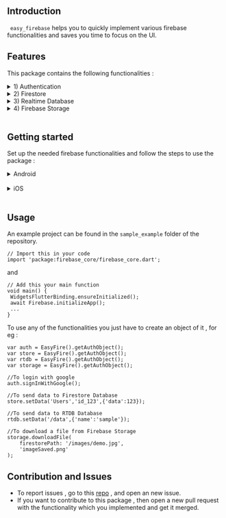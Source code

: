 ## Introduction
<code> easy_firebase</code> helps you to quickly implement various firebase functionalities and saves you time to focus on the UI.

## Features
This package contains the following functionalities : 
<details><summary>
1) Authentication </summary>  

- Google Sign-in
- Email Sign up / Sign in
- Mail Verification
- OTP Sign-In
- Delete Mail User
- Anonymous Sign in
- Sign out
- Facebook Sign-in/Sign out </details> 
<details><summary>
2) Firestore </summary>  

- CRUD (Create,Read,Update,Delete) for a given collection and document.
- Firestore Object for custom or nested collections/documents.</details> 
<details><summary>
3) Realtime Database </summary> 

- CRUD (Create,Read,Update,Delete) for a given node path and data as Map object.</details>  
<details><summary>
4) Firebase Storage </summary>

- List of all items for a specified path.
- List of all items with a limit.
- Get downloadUrl for a file with specified path.
- Upload a File from assets.
- Upload a string data.
- Get the metafile of a specified file.
- Download a file to app package location.</details>

<br>

## Getting started
Set up the needed firebase functionalities and follow the steps to use the package :
<details>
<summary>
Android   </summary>  

* Create a firebase project  
* Set up the functionality you wish to use ie. Realtime Database, Firestore, Authentication or Storage.  
* <b>Note</b> : Firstly set up all the functionality on firebase console, after this only add an app to the console.  
* Now click on add android application and follow the steps to setup firebase. And add android’s SHA1 and SHA256 key to firebase.  
You can get SHA keys by (you are in flutter app folder) :  
    ```
    cd android
	./gradlew signingReport
    ```
* To use this project add these lines :  
In app level build.gradle :
    ```
    DefaultConfig {
        ...
    	minSdkVersion 19
        multiDexEnabled true
        ...
    }  

    dependencies{  
    	...
    	//Add these lines
    	implementation 'com.google.firebase:firebase-auth-ktx'
        implementation 'com.android.support:multidex:1.0.3'
        ...
    }
    ```

* In project level build.gradle:
    ```
	buildscript {
		…
		//Update the line to this
   		ext.kotlin_version = '1.4.32'
		…
		}
    ```  

	And in  <code>android/gradle/wrapper/gradle-wrapper.properties </code>,  
	Replace the existing line with this:  
    ```
		distributionUrl=https\://services.gradle.org/distributions/gradle-6.9-all.zip
    ```
* The project is now ready for OTP Login,Google,Email and Anonymous Sign In.  

* For using Facebook sign in :  
Note : Do not use flutter_facebook_login package , this package uses flutter_login_facebook .
Go to https://developers.facebook.com/docs/facebook-login/android and follow only Steps 1,3 ,4 , 5 and 6. [ And use the hashes in facebook dev portal ].  
* For the strings.xml , use this template and update the code.  
    ```
    <?xml version="1.0" encoding="utf-8"?>
    <resources>
        <string name="app_name">Your App Name here.</string>

        <!-- Replace "000000000000" with your Facebook App ID   here. -->
        <string name="facebook_app_id">000000000000</string>

        <!--
          Replace "000000000000" with your Facebook App ID here.
          **NOTE**: The scheme needs to start with `fb` and then    your ID.
        -->
        <string name="fb_login_protocol_scheme">fb000000000000</    string>
    </resources>
    ```
* Add the given OAuth redirect URI on firebase console to your Facebook app configuration  
Now your app is ready for facebook login.
</details>  
<br>
<details>
<summary>
iOS   </summary>  

* Create a firebase project
* Set up the functionality you wish to use ie. Realtime Database, Firestore, Authentication or Storage.
    * Note : Firstly set up all the functionality on firebase console, after this only add an app to the console.
Now click on add android application and follow the steps to setup firebase.  
* <b>Warning :</b> Do not add firebase-ios-sdk to your workspace to your xcode workspace , it will work without this.
* After you have place google-services.plist in Xcode,  
Add these lines to info.plist for google_sign_in :  
    ```
    <!-- Put this in the [my_project]/ios/Runner/Info.plist file -->
    <!-- Google Sign-in Section -->
    <key>CFBundleURLTypes</key>
    <array>
    	<dict>
    		<key>CFBundleTypeRole</key>
    		<string>Editor</string>
    		<key>CFBundleURLSchemes</key>
    		<array>
    			<!-- TODO Replace this value: -->
    			<!-- Copied from GoogleService-Info.plist key   REVERSED_CLIENT_ID -->
    			<string>com.googleusercontent.apps. 861823949799-vc35cprkp249096uujjn0vvnmcvjppkn</  string>
    		</array>
    	</dict>
    </array>
    <!-- End of the Google Sign-in Section →

    ```  
* Set min iOS version to 12 for the entire workspace.
* The project is now ready for OTP Login,Google,Email and Anonymous Sign In  

* For using Facebook sign in :
    * <b>Note :</b> Do not use flutter_facebook_login package , this package uses flutter_login_facebook .  
* Go to https://developers.facebook.com/docs/facebook-login/ios and follow only Steps 1,3 ,4 ,and 5. [ And use the hashes in facebook dev portal ].  
    * <b>Note :</b> If you’re using both google-sign in and facebook , you should put the CFBundleURLSchemes in the same CFBundleURLTypes.  
  
    Sample plist code block :
    ```
    <key>CFBundleURLTypes</key>
    <array>
        <dict>
            <key>CFBundleTypeRole</key>
            <string>Editor</string>
            <key>CFBundleURLSchemes</key>
            <array>
                <string><Reverse_Client_Id></string>
            </array>
        </dict>
        <dict>
            <key>CFBundleURLSchemes</key>
            <array>
              <string>fd<APP_ID></string>
            </array>
        </dict>
    </array>
    <key>LSSupportsOpeningDocumentsInPlace</key>
    <true/>
    <key>UIFileSharingEnabled</key>
    <true/>
    ```
* Now your iOS app is ready for facebook login.
* <b>Note</b> : For m1 macbook users , before running the app , 
	Open Xcode Workspace located in ios/Runner folder,set all targets to min iOS 12.
	In the terminal :
    ```
		cd ios
		sudo arch -x86_64 gem install ffi
		arch -x86_64 pod install
    ```

</details>  
<br>  

## Usage

An example project can be found in the <code>sample_example</code> folder of the repository.  
```
// Import this in your code
import 'package:firebase_core/firebase_core.dart';
```  
and   
```
// Add this your main function
void main() {
 WidgetsFlutterBinding.ensureInitialized();
 await Firebase.initializeApp(); 
 ...
}
```
To use any of the functionalities you just have to create an object of it , for eg : 
```
var auth = EasyFire().getAuthObject();
var store = EasyFire().getAuthObject();
var rtdb = EasyFire().getAuthObject();
var storage = EasyFire().getAuthObject();

//To login with google 
auth.signInWithGoogle();

//To send data to Firestore Database
store.setData('Users','id_123',{'data':123});

//To send data to RTDB Database
rtdb.setData('/data',{'name':'sample'});

//To download a file from Firebase Storage
storage.downloadFile(
    firestorePath: '/images/demo.jpg',
    'imageSaved.png'
);

```

## Contribution and Issues  
* To report issues , go to this [repo](link) , and open an new issue.
* If you want to contribute to this package , then open a new pull request with the functionality which you implemented and get it merged.
